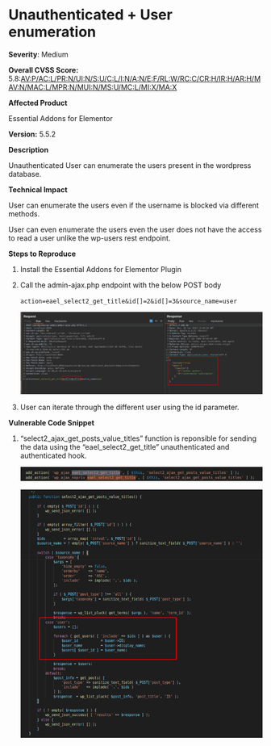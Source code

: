 # Unauthenticated + User enumeration

**Severity**: Medium

**Overall CVSS Score:** 5.8:[AV:P/AC:L/PR:N/UI:N/S:U/C:L/I:N/A:N/E:F/RL:W/RC:C/CR:H/IR:H/AR:H/MAV:N/MAC:L/MPR:N/MUI:N/MS:U/MC:L/MI:X/MA:X](https://nvd.nist.gov/vuln-metrics/cvss/v3-calculator?vector=AV:P/AC:L/PR:N/UI:N/S:U/C:L/I:N/A:N/E:F/RL:W/RC:C/CR:H/IR:H/AR:H/MAV:N/MAC:L/MPR:N/MUI:N/MS:U/MC:L/MI:X/MA:X&version=3.1) 

**Affected Product**

Essential Addons for Elementor

**Version:** 5.5.2

**Description**

Unauthenticated User can enumerate the users present in the wordpress database.

**Technical Impact**

User can enumerate the users even if the username is blocked via different methods.

User can even enumerate the users even the user does not have the access to read a user unlike the wp-users rest endpoint.  

**Steps to Reproduce**

1. Install the Essential Addons for Elementor Plugin
2. Call the admin-ajax.php endpoint with the below POST body
    
    `action=eael_select2_get_title&id[]=2&id[]=3&source_name=user`
    
    ![Untitled](Unauthenticated%20+%20User%20enumeration%2070b321d07f4149c5863a12f538980173/Untitled.png)
    
3. User can iterate through the different user using the id parameter.

**Vulnerable Code Snippet**

1. “select2_ajax_get_posts_value_titles” function is reponsible for sending the data using the “eael_select2_get_title” unauthenticated and authenticated hook.
    
    ![Untitled](Unauthenticated%20+%20User%20enumeration%2070b321d07f4149c5863a12f538980173/Untitled%201.png)
    
    ![Untitled](Unauthenticated%20+%20User%20enumeration%2070b321d07f4149c5863a12f538980173/Untitled%202.png)